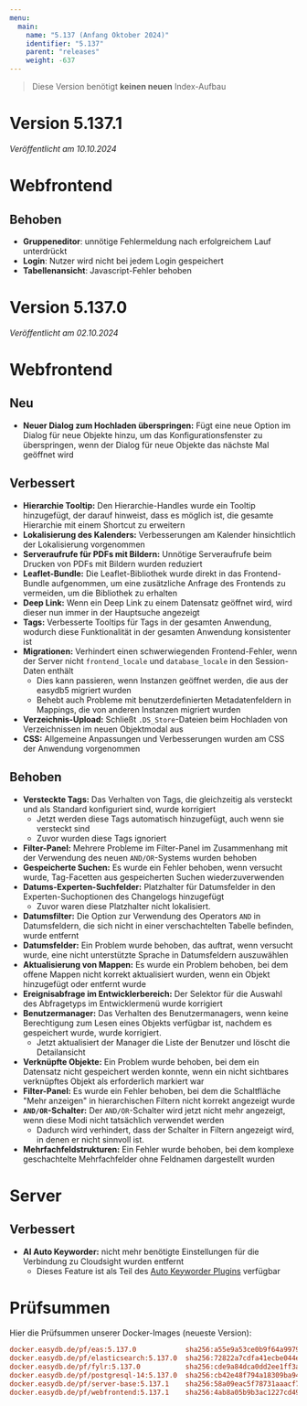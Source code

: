 ```yaml
---
menu:
  main:
    name: "5.137 (Anfang Oktober 2024)"
    identifier: "5.137"
    parent: "releases"
    weight: -637
---
```


> Diese Version benötigt **keinen neuen** Index-Aufbau

# Version 5.137.1

*Veröffentlicht am 10.10.2024*

# Webfrontend

## Behoben

* **Gruppeneditor**: unnötige Fehlermeldung nach erfolgreichem Lauf unterdrückt
* **Login**: Nutzer wird nicht bei jedem Login gespeichert
* **Tabellenansicht**: Javascript-Fehler behoben

# Version 5.137.0

*Veröffentlicht am 02.10.2024*

# Webfrontend

## Neu

- **Neuer Dialog zum Hochladen überspringen:** Fügt eine neue Option im Dialog für neue Objekte hinzu, um das Konfigurationsfenster zu überspringen, wenn der Dialog für neue Objekte das nächste Mal geöffnet wird

## Verbessert

- **Hierarchie Tooltip:** Den Hierarchie-Handles wurde ein Tooltip hinzugefügt, der darauf hinweist, dass es möglich ist, die gesamte Hierarchie mit einem Shortcut zu erweitern
- **Lokalisierung des Kalenders:** Verbesserungen am Kalender hinsichtlich der Lokalisierung vorgenommen
- **Serveraufrufe für PDFs mit Bildern:** Unnötige Serveraufrufe beim Drucken von PDFs mit Bildern wurden reduziert
- **Leaflet-Bundle:** Die Leaflet-Bibliothek wurde direkt in das Frontend-Bundle aufgenommen, um eine zusätzliche Anfrage des Frontends zu vermeiden, um die Bibliothek zu erhalten
- **Deep Link:** Wenn ein Deep Link zu einem Datensatz geöffnet wird, wird dieser nun immer in der Hauptsuche angezeigt
- **Tags:** Verbesserte Tooltips für Tags in der gesamten Anwendung, wodurch diese Funktionalität in der gesamten Anwendung konsistenter ist
- **Migrationen:** Verhindert einen schwerwiegenden Frontend-Fehler, wenn der Server nicht `frontend_locale` und `database_locale` in den Session-Daten enthält
  - Dies kann passieren, wenn Instanzen geöffnet werden, die aus der easydb5 migriert wurden
  - Behebt auch Probleme mit benutzerdefinierten Metadatenfeldern in Mappings, die von anderen Instanzen migriert wurden
- **Verzeichnis-Upload:** Schließt `.DS_Store`-Dateien beim Hochladen von Verzeichnissen im neuen Objektmodal aus
- **CSS:** Allgemeine Anpassungen und Verbesserungen wurden am CSS der Anwendung vorgenommen

## Behoben

- **Versteckte Tags:** Das Verhalten von Tags, die gleichzeitig als versteckt und als Standard konfiguriert sind, wurde korrigiert
  - Jetzt werden diese Tags automatisch hinzugefügt, auch wenn sie versteckt sind
  - Zuvor wurden diese Tags ignoriert
- **Filter-Panel:** Mehrere Probleme im Filter-Panel im Zusammenhang mit der Verwendung des neuen `AND/OR`-Systems wurden behoben
- **Gespeicherte Suchen:** Es wurde ein Fehler behoben, wenn versucht wurde, Tag-Facetten aus gespeicherten Suchen wiederzuverwenden
- **Datums-Experten-Suchfelder:** Platzhalter für Datumsfelder in den Experten-Suchoptionen des Changelogs hinzugefügt
  - Zuvor waren diese Platzhalter nicht lokalisiert.
- **Datumsfilter:** Die Option zur Verwendung des Operators `AND` in Datumsfeldern, die sich nicht in einer verschachtelten Tabelle befinden, wurde entfernt
- **Datumsfelder:** Ein Problem wurde behoben, das auftrat, wenn versucht wurde, eine nicht unterstützte Sprache in Datumsfeldern auszuwählen
- **Aktualisierung von Mappen:** Es wurde ein Problem behoben, bei dem offene Mappen nicht korrekt aktualisiert wurden, wenn ein Objekt hinzugefügt oder entfernt wurde
- **Ereignisabfrage im Entwicklerbereich:** Der Selektor für die Auswahl des Abfragetyps im Entwicklermenü wurde korrigiert
- **Benutzermanager:** Das Verhalten des Benutzermanagers, wenn keine Berechtigung zum Lesen eines Objekts verfügbar ist, nachdem es gespeichert wurde, wurde korrigiert.
  - Jetzt aktualisiert der Manager die Liste der Benutzer und löscht die Detailansicht
- **Verknüpfte Objekte:** Ein Problem wurde behoben, bei dem ein Datensatz nicht gespeichert werden konnte, wenn ein nicht sichtbares verknüpftes Objekt als erforderlich markiert war
- **Filter-Panel:** Es wurde ein Fehler behoben, bei dem die Schaltfläche "Mehr anzeigen" in hierarchischen Filtern nicht korrekt angezeigt wurde
- **`AND/OR`-Schalter:** Der `AND/OR`-Schalter wird jetzt nicht mehr angezeigt, wenn diese Modi nicht tatsächlich verwendet werden
  - Dadurch wird verhindert, dass der Schalter in Filtern angezeigt wird, in denen er nicht sinnvoll ist.
- **Mehrfachfeldstrukturen:** Ein Fehler wurde behoben, bei dem komplexe geschachtelte Mehrfachfelder ohne Feldnamen dargestellt wurden

# Server

## Verbessert

- **AI Auto Keyworder:** nicht mehr benötigte Einstellungen für die Verbindung zu Cloudsight wurden entfernt
  - Dieses Feature ist als Teil des [Auto Keyworder Plugins](/de/webfrontend/administration/base-config/auto_keyworder/) verfügbar


# Prüfsummen

Hier die Prüfsummen unserer Docker-Images (neueste Version):

```ini
docker.easydb.de/pf/eas:5.137.0            sha256:a55e9a53ce0b9f64a997936c5f1419125825a036cd15bf0140e8b1080870c529
docker.easydb.de/pf/elasticsearch:5.137.0  sha256:72822a7cdfa41ecbe044e6fce90f2b2400db62f71fd9233e0d5845b0c7601823
docker.easydb.de/pf/fylr:5.137.0           sha256:cde9a84dca0dd2ee1ff3a2a3e22cb423c60344562b2ed6a1487c490ae0c892ad
docker.easydb.de/pf/postgresql-14:5.137.0  sha256:cb42e48f794a18309ba94e9bd24839b0b0d888d8e28865d0c3e80b8aef87844c
docker.easydb.de/pf/server-base:5.137.1    sha256:58a09eac5f78731aaacf7e6c31461eca1db2def72299c50bad1824fa37abb19d
docker.easydb.de/pf/webfrontend:5.137.1    sha256:4ab8a05b9b3ac1227cd49a7347cd4dc5a2d536dd3968b99212ee0a9affcedc01
```
